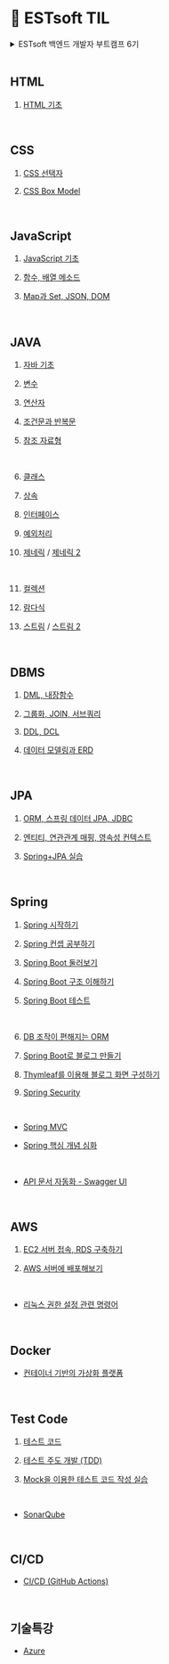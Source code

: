 # 📝 ESTsoft TIL 
<details>
<summary>ESTsoft 백엔드 개발자 부트캠프 6기</summary>

<br>

> 훈련 기관 : (주) 이스트소프트
 
> 훈련 기간 : 2024년 8월 5일 - 2024년 12월 20일

</details>

<br>

## HTML

1. [HTML 기초](https://github.com/zeonzyeon/estsoft_TIL/blob/main/html/html_240807.md)

<br>

## CSS

1. [CSS 선택자](https://github.com/zeonzyeon/estsoft_TIL/blob/main/css/css_240808.md)

2. [CSS Box Model](https://github.com/zeonzyeon/estsoft_TIL/blob/main/css/css_240809.md)

<br>

## JavaScript

1. [JavaScript 기초](https://github.com/zeonzyeon/estsoft_TIL/blob/main/javascript/js_240812.md)

2. [함수, 배열 메소드](https://github.com/zeonzyeon/estsoft_TIL/blob/main/javascript/js_240813.md)

3. [Map과 Set, JSON, DOM](https://github.com/zeonzyeon/estsoft_TIL/blob/main/javascript/js_240814.md)

<br>

## JAVA

1. [자바 기초](https://github.com/zeonzyeon/estsoft_TIL/blob/main/java/java_240830.md)

2. [변수](https://github.com/zeonzyeon/estsoft_TIL/blob/main/java/java_240902.md)

3. [연산자](https://github.com/zeonzyeon/estsoft_TIL/blob/main/java/java_240903.md)

4. [조건문과 반복문](https://github.com/zeonzyeon/estsoft_TIL/blob/main/java/java_240904.md)

5. [참조 자료형](https://github.com/zeonzyeon/estsoft_TIL/blob/main/java/java_240905.md)

<br>

6. [클래스](https://github.com/zeonzyeon/estsoft_TIL/blob/main/java/java_240906.md)

7. [상속](https://github.com/zeonzyeon/estsoft_TIL/blob/main/java/java_240909.md)

8. [인터페이스](https://github.com/zeonzyeon/estsoft_TIL/blob/main/java/java_240910.md)

9. [예외처리](https://github.com/zeonzyeon/estsoft_TIL/blob/main/java/java_240911.md)

10. [제네릭](https://github.com/zeonzyeon/estsoft_TIL/blob/main/java/java_240912.md) / [제네릭 2](https://github.com/zeonzyeon/estsoft_TIL/blob/main/java/java_240919.md)

<br>

11. [컬렉션](https://github.com/zeonzyeon/estsoft_TIL/blob/main/java/java_240920.md)

12. [람다식](https://github.com/zeonzyeon/estsoft_TIL/blob/main/java/java_240923.md)

13. [스트림](https://github.com/zeonzyeon/estsoft_TIL/blob/main/java/java_240924.md) / [스트림 2](https://github.com/zeonzyeon/estsoft_TIL/blob/main/java/java_240925.md)

<br>

## DBMS 

1. [DML, 내장함수](https://github.com/zeonzyeon/estsoft_TIL/blob/main/dbms/sql_240926.md)

2. [그룹화, JOIN, 서브쿼리](https://github.com/zeonzyeon/estsoft_TIL/blob/main/dbms/sql_240927.md)

3. [DDL, DCL](https://github.com/zeonzyeon/estsoft_TIL/blob/main/dbms/sql_240930.md)

4. [데이터 모델링과 ERD](https://github.com/zeonzyeon/estsoft_TIL/blob/main/dbms/sql_241002.md)

<br>

## JPA

1. [ORM, 스프링 데이터 JPA, JDBC](https://github.com/zeonzyeon/estsoft_TIL/blob/main/jpa/jpa_241008.md)

2. [엔티티, 연관관계 매핑, 영속성 컨텍스트](https://github.com/zeonzyeon/estsoft_TIL/blob/main/jpa/jpa_241010.md)

3. [Spring+JPA 실습](https://github.com/zeonzyeon/spring-boot-demo/commit/579c5fbdbd4501ec297cd2ff9265c310a1ca8195)

<br>

## Spring

1. [Spring 시작하기](https://github.com/zeonzyeon/estsoft_TIL/blob/main/spring/spring_241004.md)

2. [Spring 컨셉 공부하기](https://github.com/zeonzyeon/estsoft_TIL/blob/main/spring/spring_241004_2.md)

3. [Spring Boot 둘러보기](https://github.com/zeonzyeon/estsoft_TIL/blob/main/spring/spring_241007.md)

4. [Spring Boot 구조 이해하기](https://github.com/zeonzyeon/estsoft_TIL/blob/main/spring/spring_241007_2.md)

5. [Spring Boot 테스트](https://github.com/zeonzyeon/spring-boot-project/tree/main/src/test/java/com/estsoft/springproject)

<br>

6. [DB 조작이 편해지는 ORM](https://github.com/zeonzyeon/estsoft_TIL/blob/main/jpa/jpa_241008.md)

7. [Spring Boot로 블로그 만들기](https://github.com/zeonzyeon/estsoft_TIL/blob/main/spring/spring_241015.md)

8. [Thymleaf를 이용해 블로그 화면 구성하기](https://github.com/zeonzyeon/estsoft_TIL/blob/main/spring/spring_241017.md)

9. [Spring Security](https://github.com/zeonzyeon/estsoft_TIL/blob/main/spring/spring_241021.md)

<br>

+ [Spring MVC](https://github.com/zeonzyeon/estsoft_TIL/blob/main/spring/spring_241018.md)

+ [Spring 핵심 개념 심화](https://github.com/zeonzyeon/estsoft_TIL/blob/main/spring/spring_241018_2.md)

<br>

+ [API 문서 자동화 - Swagger UI](https://github.com/zeonzyeon/estsoft_TIL/blob/main/spring/spring_241022.md)

<br>

## AWS

1. [EC2 서버 접속, RDS 구축하기](https://github.com/zeonzyeon/estsoft_TIL/blob/main/aws/aws_241024.md)

2. [AWS 서버에 배포해보기](https://github.com/zeonzyeon/estsoft_TIL/blob/main/aws/aws_241025.md)

<br>

+ [리눅스 권한 설정 관련 명령어](https://github.com/zeonzyeon/estsoft_TIL/blob/main/aws/aws_241024_2.md)

<br>

## Docker

- [컨테이너 기반의 가상화 플랫폼](https://github.com/zeonzyeon/estsoft_TIL/blob/main/docker/docker_241118.md)

<br>

## Test Code

1. [테스트 코드](https://github.com/zeonzyeon/estsoft_TIL/blob/main/tdd/tdd_241119.md)

2. [테스트 주도 개발 (TDD)](https://github.com/zeonzyeon/estsoft_TIL/blob/main/tdd/tdd_241119_2.md)

3. [Mock을 이용한 테스트 코드 작성 실습](https://github.com/zeonzyeon/spring-boot-project?tab=readme-ov-file#mock%EC%9D%84-%EC%9D%B4%EC%9A%A9%ED%95%9C-%ED%85%8C%EC%8A%A4%ED%8A%B8-%EC%BD%94%EB%93%9C)

<br>

+ [SonarQube](https://github.com/zeonzyeon/spring-boot-project?tab=readme-ov-file#sonarqube)

<br>

## CI/CD

- [CI/CD (GitHub Actions)](https://github.com/zeonzyeon/estsoft_TIL/blob/main/cicd/cicd_241121.md)

<br>

## 기술특강

- [Azure](https://github.com/zeonzyeon/estsoft_TIL/blob/main/azure/azure_241125.md)

